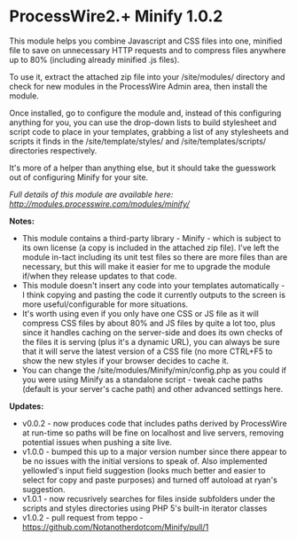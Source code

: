 # ProcessWire2.+ Minify 1.0.2

This module helps you combine Javascript and CSS files into one, minified file to save on unnecessary HTTP requests and to compress files anywhere up to 80% (including already minified .js files).

To use it, extract the attached zip file into your /site/modules/ directory and check for new modules in the ProcessWire Admin area, then install the module.

Once installed, go to configure the module and, instead of this configuring anything for you, you can use the drop-down lists to build stylesheet and script code to place in your templates, grabbing a list of any stylesheets and scripts it finds in the /site/template/styles/ and /site/templates/scripts/ directories respectively.

It's more of a helper than anything else, but it should take the guesswork out of configuring Minify for your site.

*Full details of this module are available here: http://modules.processwire.com/modules/minify/*

__Notes:__

* This module contains a third-party library - Minify - which is subject to its own license (a copy is included in the attached zip file). I've left the module in-tact including its unit test files so there are more files than are necessary, but this will make it easier for me to upgrade the module if/when they release updates to that code.
* This module doesn't insert any code into your templates automatically - I think copying and pasting the code it currently outputs to the screen is more useful/configurable for more situations.
* It's worth using even if you only have one CSS or JS file as it will compress CSS files by about 80% and JS files by quite a lot too, plus since it handles caching on the server-side and does its own checks of the files it is serving (plus it's a dynamic URL), you can always be sure that it will serve the latest version of a CSS file (no more CTRL+F5 to show the new styles if your browser decides to cache it.
* You can change the /site/modules/Minify/min/config.php as you could if you were using Minify as a standalone script - tweak cache paths (default is your server's cache path) and other advanced settings here.

__Updates:__

* v0.0.2 - now produces code that includes paths derived by ProcessWire at run-time so paths will be fine on localhost and live servers, removing potential issues when pushing a site live.
* v1.0.0 - bumped this up to a major version number since there appear to be no issues with the initial versions to speak of. Also implemented yellowled's input field suggestion (looks much better and easier to select for copy and paste purposes) and turned off autoload at ryan's suggestion.
* v1.0.1 - now recusrively searches for files inside subfolders under the scripts and styles directories using PHP 5's built-in iterator classes
* v1.0.2 - pull request from teppo - https://github.com/Notanotherdotcom/Minify/pull/1